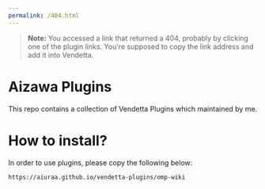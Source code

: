 ```yaml
---
permalink: /404.html
---
```

> **Note:** You accessed a link that returned a 404, probably by clicking one of the plugin links. You're supposed to copy the link address and add it into Vendetta.



<!--# Vendetta Plugins Template
This repo contains a template for creating [Vendetta](https://github.com/vendetta-mod/Vendetta) plugins.

# How to install?
Paste a plugin URL into the Plugins page of Vendetta, following a basic format of:

https://`YOUR_GITHUB_USERNAME`.github.io/`REPO_NAME`/`PLUGIN_NAME`-->

# Aizawa Plugins
This repo contains a collection of Vendetta Plugins which maintained by me.

# How to install?
In order to use plugins, please copy the following below:

```
https://aiuraa.github.io/vendetta-plugins/omp-wiki
```
